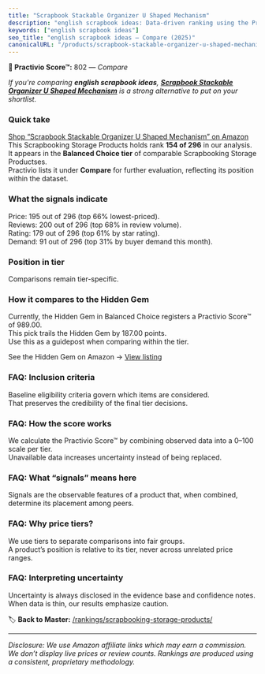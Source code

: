 ```yaml
---
title: "Scrapbook Stackable Organizer U Shaped Mechanism"
description: "english scrapbook ideas: Data-driven ranking using the Practivio Score™. Positioned by quality, value, demand, findability, momentum."
keywords: ["english scrapbook ideas"]
seo_title: "english scrapbook ideas — Compare (2025)"
canonicalURL: "/products/scrapbook-stackable-organizer-u-shaped-mechanism-B0D86PT8SD/"
---
```


**🛒 Practivio Score™:** 802 — _Compare_


*If you're comparing **english scrapbook ideas**, **[Scrapbook Stackable Organizer U Shaped Mechanism](https://www.amazon.com/dp/B0D86PT8SD?tag=practivio-20)** is a strong alternative to put on your shortlist.*
### Quick take
[Shop “Scrapbook Stackable Organizer U Shaped Mechanism” on Amazon](https://www.amazon.com/dp/B0D86PT8SD?tag=practivio-20)
This Scrapbooking Storage Products holds rank **154 of 296** in our analysis.  
It appears in the **Balanced Choice tier** of comparable Scrapbooking Storage Productses.  
Practivio lists it under **Compare** for further evaluation, reflecting its position within the dataset.

### What the signals indicate
Price: 195 out of 296 (top 66% lowest-priced).  
Reviews: 200 out of 296 (top 68% in review volume).  
Rating: 179 out of 296 (top 61% by star rating).  
Demand: 91 out of 296 (top 31% by buyer demand this month).

### Position in tier
Comparisons remain tier-specific.

### How it compares to the Hidden Gem
Currently, the Hidden Gem in Balanced Choice registers a Practivio Score™ of 989.00.  
This pick trails the Hidden Gem by 187.00 points.  
Use this as a guidepost when comparing within the tier.  

See the Hidden Gem on Amazon → [View listing](https://www.amazon.com/dp/B07C8YSWDR?tag=practivio-20)

### FAQ: Inclusion criteria
Baseline eligibility criteria govern which items are considered.  
That preserves the credibility of the final tier decisions.

### FAQ: How the score works
We calculate the Practivio Score™ by combining observed data into a 0–100 scale per tier.  
Unavailable data increases uncertainty instead of being replaced.

### FAQ: What “signals” means here
Signals are the observable features of a product that, when combined, determine its placement among peers.

### FAQ: Why price tiers?
We use tiers to separate comparisons into fair groups.  
A product’s position is relative to its tier, never across unrelated price ranges.

### FAQ: Interpreting uncertainty
Uncertainty is always disclosed in the evidence base and confidence notes.  
When data is thin, our results emphasize caution.

<!-- Missing template for Compare/CompareWithinPriceClass -->


🏷️ **Back to Master:** [/rankings/scrapbooking-storage-products/](/rankings/scrapbooking-storage-products/)

---
_Disclosure: We use Amazon affiliate links which may earn a commission. We don’t display live prices or review counts. Rankings are produced using a consistent, proprietary methodology._
